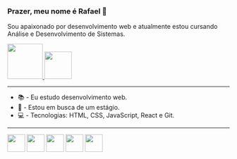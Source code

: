 ### Prazer, meu nome é Rafael 👋

Sou apaixonado por desenvolvimento web e atualmente estou cursando Análise e Desenvolvimento de Sistemas. </br>

<a href="https://www.linkedin.com/in/rafael-coelho-dev/" target="_blank">
  <img src="https://img.shields.io/badge/linkedin-%230077B5.svg?style=for-the-badge&logo=linkedin&logoColor=white" style="width: 80px"></img>
</a>
<a href="mailto:rafaeld3v@gmail.com" target="_blank">
  <img src="https://img.shields.io/badge/Gmail-D14836?style=for-the-badge&logo=gmail&logoColor=white" style="width: 62px"></img>
</a>
<hr>

- 📚 - Eu estudo desenvolvimento web.
- 💼 - Estou em busca de um estágio.
- 💻 - Tecnologias: HTML, CSS, JavaScript, React e Git.

<hr>

<div>
  <img width="40px" src="https://cdn.jsdelivr.net/gh/devicons/devicon/icons/html5/html5-plain-wordmark.svg" />
  <img width="40px" src="https://cdn.jsdelivr.net/gh/devicons/devicon/icons/css3/css3-plain-wordmark.svg" />
  <img width="40px" src="https://cdn.jsdelivr.net/gh/devicons/devicon/icons/javascript/javascript-original.svg" />
  <img width="40px" src="https://cdn.jsdelivr.net/gh/devicons/devicon/icons/react/react-original-wordmark.svg" />
  <img width="40px" src="https://cdn.jsdelivr.net/gh/devicons/devicon/icons/git/git-plain.svg" />
</div>
























<!--
**Rafad3v/rafad3v** is a ✨ _special_ ✨ repository because its `README.md` (this file) appears on your GitHub profile.

Here are some ideas to get you started:

- 🔭 I’m currently working on ...
- 🌱 I’m currently learning ...
- 👯 I’m looking to collaborate on ...
- 🤔 I’m looking for help with ...
- 💬 Ask me about ...
- 📫 How to reach me: ...
- 😄 Pronouns: ...
- ⚡ Fun fact: ...
-->
